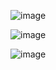 
![image](https://user-images.githubusercontent.com/58500111/183236468-0eb29544-5c82-4475-b557-68a2374d15a5.png)

![image](https://user-images.githubusercontent.com/58500111/183236469-b5203e7f-2917-4213-9a6a-31ed22e994c0.png)

![image](https://user-images.githubusercontent.com/58500111/183236481-b727d751-63cf-4267-b8cf-6a89bab43f8f.png)

